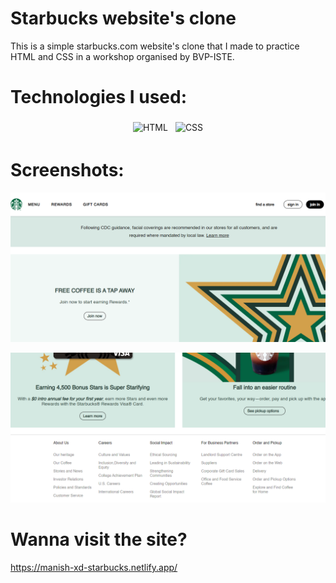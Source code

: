 # Starbucks website's clone

This is a simple starbucks.com website's clone that I made to practice HTML and CSS in a workshop organised by BVP-ISTE.

# Technologies I used:

<p align="center">
<img src = "https://img.shields.io/badge/HTML5-E34F26?style=for-the-badge&logo=html5&logoColor=white"  alt="HTML" style="vertical-align:top; margin:4px" >
  <img src = "https://img.shields.io/badge/CSS3-1572B6?style=for-the-badge&logo=css3&logoColor=white"  alt="CSS" style="vertical-align:top; margin:4px" >
</p>

# Screenshots:

![screenshot 1](/src/1.PNG)

![screenshot 2](/src/2.PNG)

# Wanna visit the site?

https://manish-xd-starbucks.netlify.app/
